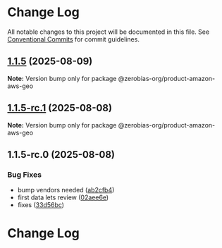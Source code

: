 # Change Log

All notable changes to this project will be documented in this file.
See [Conventional Commits](https://conventionalcommits.org) for commit guidelines.

## [1.1.5](https://github.com/zerobias-org/product/compare/@zerobias-org/product-amazon-aws-geo@1.1.5-rc.1...@zerobias-org/product-amazon-aws-geo@1.1.5) (2025-08-09)

**Note:** Version bump only for package @zerobias-org/product-amazon-aws-geo





## [1.1.5-rc.1](https://github.com/zerobias-org/product/compare/@zerobias-org/product-amazon-aws-geo@1.1.5-rc.0...@zerobias-org/product-amazon-aws-geo@1.1.5-rc.1) (2025-08-08)

**Note:** Version bump only for package @zerobias-org/product-amazon-aws-geo





## 1.1.5-rc.0 (2025-08-08)


### Bug Fixes

* bump vendors needed ([ab2cfb4](https://github.com/zerobias-org/product/commit/ab2cfb4a9cf2e3008e08b068f98011fec096c932))
* first data lets review ([02aee6e](https://github.com/zerobias-org/product/commit/02aee6e8c4f11675de7c63a00f4c8254a67a4dd7))
* fixes ([33d56bc](https://github.com/zerobias-org/product/commit/33d56bcaedf3fa5e3939a33c0fb57eda53539d05))





# Change Log
